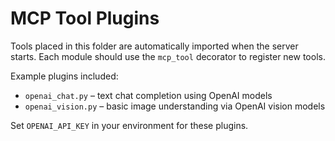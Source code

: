 # MCP Tool Plugins

Tools placed in this folder are automatically imported when the server starts. Each module should use the `mcp_tool` decorator to register new tools.

Example plugins included:
- `openai_chat.py` – text chat completion using OpenAI models
- `openai_vision.py` – basic image understanding via OpenAI vision models

Set `OPENAI_API_KEY` in your environment for these plugins.

